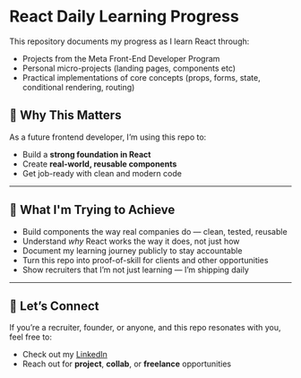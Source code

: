 # React Daily Learning Progress

This repository documents my progress as I learn React through:
- Projects from the Meta Front-End Developer Program
- Personal micro-projects (landing pages, components etc)
- Practical implementations of core concepts (props, forms, state, conditional rendering, routing)

## 💼 Why This Matters

As a future frontend developer, I’m using this repo to:
- Build a **strong foundation in React**
- Create **real-world, reusable components**
- Get job-ready with clean and modern code

---
## 🌱 What I'm Trying to Achieve

- Build components the way real companies do — clean, tested, reusable
- Understand *why* React works the way it does, not just how
- Document my learning journey publicly to stay accountable
- Turn this repo into proof-of-skill for clients and other opportunities
- Show recruiters that I’m not just learning — I’m shipping daily

---

## 📩 Let’s Connect

If you’re a recruiter, founder, or anyone, and this repo resonates with you, feel free to:
- Check out my [LinkedIn](www.linkedin.com/in/sheikh-hassaan-saeed)
- Reach out for **project**, **collab**, or **freelance** opportunities
